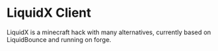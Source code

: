# LiquidX Client

LiquidX is a minecraft hack with many alternatives, currently based on LiquidBounce and running on forge.
